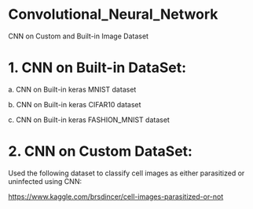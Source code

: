 # Convolutional_Neural_Network
CNN on Custom and Built-in Image Dataset 

# 1. CNN on Built-in DataSet:

a. CNN on Built-in keras MNIST dataset

b. CNN on Built-in keras CIFAR10 dataset 

c. CNN on Built-in keras FASHION_MNIST dataset 

# 2. CNN on Custom DataSet:

Used the following dataset to classify cell images as either parasitized or uninfected using CNN:

https://www.kaggle.com/brsdincer/cell-images-parasitized-or-not
